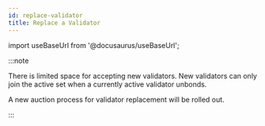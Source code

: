 ```yaml
---
id: replace-validator
title: Replace a Validator
---
```

import useBaseUrl from '@docusaurus/useBaseUrl';

:::note

There is limited space for accepting new validators. New validators can only join the active set when a currently active validator unbonds.

A new auction process for validator replacement will be rolled out.

:::
